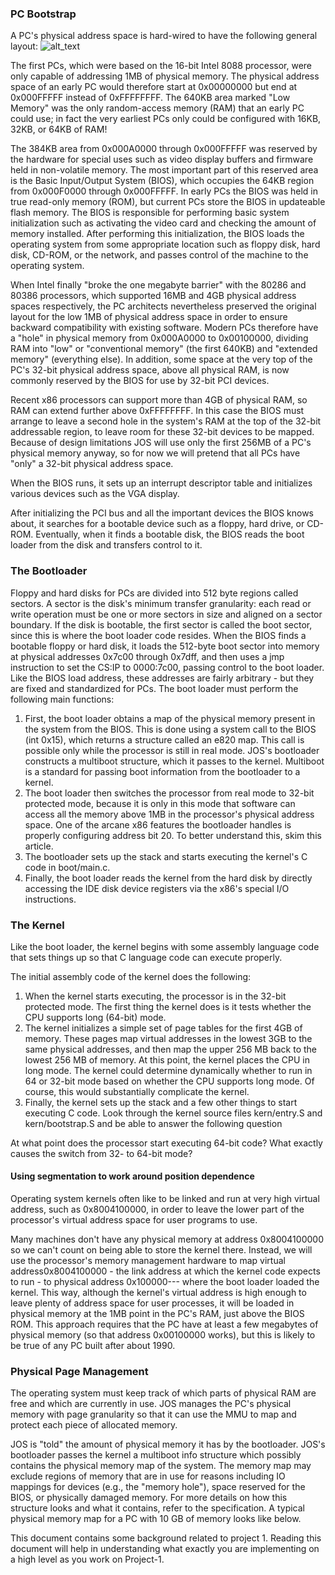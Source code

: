 ### PC Bootstrap
A PC's physical address space is hard-wired to have the following general layout:
![alt_text](https://github.com/vijay03/cs378-f19/blob/master/figures/pc-bootstrap.png)

The first PCs, which were based on the 16-bit Intel 8088 processor, were only capable of addressing 1MB of physical memory. The physical address space of an early PC would therefore start at 0x00000000 but end at 0x000FFFFF instead of 0xFFFFFFFF. The 640KB area marked "Low Memory" was the only random-access memory (RAM) that an early PC could use; in fact the very earliest PCs only could be configured with 16KB, 32KB, or 64KB of RAM!

The 384KB area from 0x000A0000 through 0x000FFFFF was reserved by the hardware for special uses such as video display buffers and firmware held in non-volatile memory. The most important part of this reserved area is the Basic Input/Output System (BIOS), which occupies the 64KB region from 0x000F0000 through 0x000FFFFF. In early PCs the BIOS was held in true read-only memory (ROM), but current PCs store the BIOS in updateable flash memory. The BIOS is responsible for performing basic system initialization such as activating the video card and checking the amount of memory installed. After performing this initialization, the BIOS loads the operating system from some appropriate location such as floppy disk, hard disk, CD-ROM, or the network, and passes control of the machine to the operating system.

When Intel finally "broke the one megabyte barrier" with the 80286 and 80386 processors, which supported 16MB and 4GB physical address spaces respectively, the PC architects nevertheless preserved the original layout for the low 1MB of physical address space in order to ensure backward compatibility with existing software. Modern PCs therefore have a "hole" in physical memory from 0x000A0000 to 0x00100000, dividing RAM into "low" or "conventional memory" (the first 640KB) and "extended memory" (everything else). In addition, some space at the very top of the PC's 32-bit physical address space, above all physical RAM, is now commonly reserved by the BIOS for use by 32-bit PCI devices.

Recent x86 processors can support more than 4GB of physical RAM, so RAM can extend further above 0xFFFFFFFF. In this case the BIOS must arrange to leave a second hole in the system's RAM at the top of the 32-bit addressable region, to leave room for these 32-bit devices to be mapped. Because of design limitations JOS will use only the first 256MB of a PC's physical memory anyway, so for now we will pretend that all PCs have "only" a 32-bit physical address space.

When the BIOS runs, it sets up an interrupt descriptor table and initializes various devices such as the VGA display.

After initializing the PCI bus and all the important devices the BIOS knows about, it searches for a bootable device such as a floppy, hard drive, or CD-ROM. Eventually, when it finds a bootable disk, the BIOS reads the boot loader from the disk and transfers control to it.

### The Bootloader
Floppy and hard disks for PCs are divided into 512 byte regions called sectors. A sector is the disk's minimum transfer granularity: each read or write operation must be one or more sectors in size and aligned on a sector boundary. If the disk is bootable, the first sector is called the boot sector, since this is where the boot loader code resides. When the BIOS finds a bootable floppy or hard disk, it loads the 512-byte boot sector into memory at physical addresses 0x7c00 through 0x7dff, and then uses a jmp instruction to set the CS:IP to 0000:7c00, passing control to the boot loader. Like the BIOS load address, these addresses are fairly arbitrary - but they are fixed and standardized for PCs. The boot loader must perform the following main functions:
1. First, the boot loader obtains a map of the physical memory present in the system from the BIOS. This is done using a system call to the BIOS (int 0x15), which returns a structure called an e820 map. This call is possible only while the processor is still in real mode. JOS's bootloader constructs a multiboot structure, which it passes to the kernel. Multiboot is a standard for passing boot information from the bootloader to a kernel.
2. The boot loader then switches the processor from real mode to 32-bit protected mode, because it is only in this mode that software can access all the memory above 1MB in the processor's physical address space. One of the arcane x86 features the bootloader handles is properly configuring address bit 20. To better understand this, skim this article.
3. The bootloader sets up the stack and starts executing the kernel's C code in boot/main.c.
4. Finally, the boot loader reads the kernel from the hard disk by directly accessing the IDE disk device registers via the x86's special I/O instructions.

### The Kernel
Like the boot loader, the kernel begins with some assembly language code that sets things up so that C language code can execute properly.

The initial assembly code of the kernel does the following:

1. When the kernel starts executing, the processor is in the 32-bit protected mode. The first thing the kernel does is it tests whether the CPU supports long (64-bit) mode.
2. The kernel initializes a simple set of page tables for the first 4GB of memory. These pages map virtual addresses in the lowest 3GB to the same physical addresses, and then map the upper 256 MB back to the lowest 256 MB of memory. At this point, the kernel places the CPU in long mode. The kernel could determine dynamically whether to run in 64 or 32-bit mode based on whether the CPU supports long mode. Of course, this would substantially complicate the kernel.
3. Finally, the kernel sets up the stack and a few other things to start executing C code.
Look through the kernel source files kern/entry.S and kern/bootstrap.S and be able to answer the following question

At what point does the processor start executing 64-bit code? What exactly causes the switch from 32- to 64-bit mode?

#### Using segmentation to work around position dependence
Operating system kernels often like to be linked and run at very high virtual address, such as 0x8004100000, in order to leave the lower part of the processor's virtual address space for user programs to use.

Many machines don't have any physical memory at address 0x8004100000 so we can't count on being able to store the kernel there. Instead, we will use the processor's memory management hardware to map virtual address0x8004100000 - the link address at which the kernel code expects to run - to physical address 0x100000--- where the boot loader loaded the kernel. This way, although the kernel's virtual address is high enough to leave plenty of address space for user processes, it will be loaded in physical memory at the 1MB point in the PC's RAM, just above the BIOS ROM. This approach requires that the PC have at least a few megabytes of physical memory (so that address 0x00100000 works), but this is likely to be true of any PC built after about 1990.

### Physical Page Management
The operating system must keep track of which parts of physical RAM are free and which are currently in use. JOS manages the PC's physical memory with page granularity so that it can use the MMU to map and protect each piece of allocated memory.

JOS is "told" the amount of physical memory it has by the bootloader. JOS's bootloader passes the kernel a multiboot info structure which possibly contains the physical memory map of the system. The memory map may exclude regions of memory that are in use for reasons including IO mappings for devices (e.g., the "memory hole"), space reserved for the BIOS, or physically damaged memory. For more details on how this structure looks and what it contains, refer to the specification. A typical physical memory map for a PC with 10 GB of memory looks like below.


This document contains some background related to project 1. Reading this document will help in understanding what exactly you are implementing on a high level as you work on Project-1.
